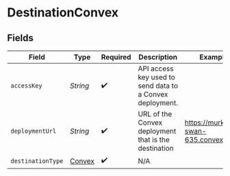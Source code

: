 # DestinationConvex


## Fields

| Field                                                    | Type                                                     | Required                                                 | Description                                              | Example                                                  |
| -------------------------------------------------------- | -------------------------------------------------------- | -------------------------------------------------------- | -------------------------------------------------------- | -------------------------------------------------------- |
| `accessKey`                                              | *String*                                                 | :heavy_check_mark:                                       | API access key used to send data to a Convex deployment. |                                                          |
| `deploymentUrl`                                          | *String*                                                 | :heavy_check_mark:                                       | URL of the Convex deployment that is the destination     | https://murky-swan-635.convex.cloud                      |
| `destinationType`                                        | [Convex](../../models/shared/Convex.md)                  | :heavy_check_mark:                                       | N/A                                                      |                                                          |